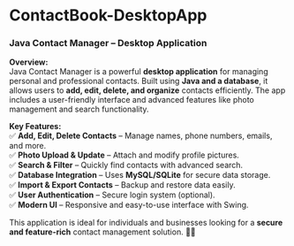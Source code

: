 # ContactBook-DesktopApp
### **Java Contact Manager – Desktop Application**  

**Overview:**  
Java Contact Manager is a powerful **desktop application** for managing personal and professional contacts. Built using **Java and a database**, it allows users to **add, edit, delete, and organize** contacts efficiently. The app includes a user-friendly interface and advanced features like photo management and search functionality.  

**Key Features:**  
✅ **Add, Edit, Delete Contacts** – Manage names, phone numbers, emails, and more.  
✅ **Photo Upload & Update** – Attach and modify profile pictures.  
✅ **Search & Filter** – Quickly find contacts with advanced search.  
✅ **Database Integration** – Uses **MySQL/SQLite** for secure data storage.  
✅ **Import & Export Contacts** – Backup and restore data easily.  
✅ **User Authentication** – Secure login system (optional).  
✅ **Modern UI** – Responsive and easy-to-use interface with  Swing.  

This application is ideal for individuals and businesses looking for a **secure and feature-rich** contact management solution. 🚀📂  
